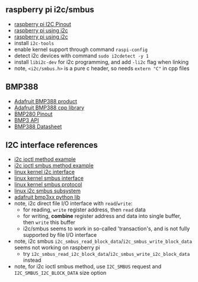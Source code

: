 ## raspberry pi i2c/smbus

* [raspberry pi I2C Pinout](https://pinout.xyz/pinout/i2c)
* [raspberry pi using i2c](https://learn.adafruit.com/adafruits-raspberry-pi-lesson-4-gpio-setup/configuring-i2c)
* [raspberry pi using i2c](https://raspberry-projects.com/pi/programming-in-c/i2c/using-the-i2c-interface)
* install `i2c-tools`
* enable kernel support through command `raspi-config`
* detect i2c devices with command `sudo i2cdetect -y 1`
* install `libi2c-dev` for i2c programming, and add `-li2c` flag when linking
* note, `<i2c/smbus.h>` is a pure c header, so needs `extern "C"` in cpp files

## BMP388

* [Adafruit BMP388 product](https://www.adafruit.com/product/3966)
* [Adafruit BMP388 cpp library](https://github.com/adafruit/Adafruit_BMP3XX)
* [BMP280 Pinout](https://learn.adafruit.com/adafruit-bmp280-barometric-pressure-plus-temperature-sensor-breakout/pinouts)
* [BMP3 API](https://github.com/boschsensortec/BMP3_SensorAPI)
* [BMP388 Datasheet](https://www.bosch-sensortec.com/media/boschsensortec/downloads/datasheets/bst-bmp388-ds001.pdf)

## I2C interface references

* [i2c ioctl method example](https://stackoverflow.com/questions/9974592/i2c-slave-ioctl-purpose)
* [i2c ioctl smbus method example](https://stackoverflow.com/questions/55976683/read-a-block-of-data-from-a-specific-registerfifo-using-c-c-and-i2c-in-raspb)
* [linux kernel i2c interface](https://www.kernel.org/doc/Documentation/i2c/dev-interface)
* [linux kernel smbus interface](https://manpages.debian.org/unstable/i2c-tools/libi2c.3.en.html)
* [linux kernel smbus protocol](https://www.kernel.org/doc/Documentation/i2c/smbus-protocol)
* [linux i2c smbus subsystem](https://docs.kernel.org/driver-api/i2c.html)
* [adafruit bmp3xx python lib](https://github.com/adafruit/Adafruit_CircuitPython_BMP3XX)
* note, i2c direct file I/O interface with `read`/`write`:
  - for reading, `write` register address, then `read` data
  - for writing, **combine** register address and data into single buffer, then `write` this buffer
  - i2c/smbus seems to work in so-called 'transaction's, and is not fully supported by file I/O interface
* note, i2c smbus `i2c_smbus_read_block_data`/`i2c_smbus_write_block_data` seems not working on raspberry pi
  - try `i2c_smbus_read_i2c_block_data`/`i2c_smbus_write_i2c_block_data` instead
* note, for i2c ioctl smbus method, use `I2C_SMBUS` request and `I2C_SMBUS_I2C_BLOCK_DATA` size option
